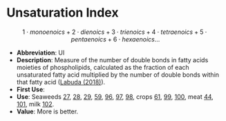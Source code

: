 # Unsaturation Index

$$1 \cdot monoenoics + 2 \cdot dienoics + 3 \cdot trienoics + 4 \cdot tetraenoics + 5 \cdot pentaenoics + 6 \cdot hexaenoics ...$$

* **Abbreviation**: UI
* **Description**: Measure of the number of double bonds in fatty acids moieties of phospholipids, calculated as the fraction of each unsaturated fatty acid multiplied by the number of double bonds within that fatty acid ([Labuda (2018)]).
* **First Use**:
* **Use**: Seaweeds [27], [28], [29], [59], [96], [97], [98], crops [61], [99], [100], meat [44], [101], milk [102].
* **Value**: More is better.

[Labuda (2018)]: https://doi.org/10.1351/goldbook.09864 "Labuda (2018)"

[27]: https://doi.org/10.1007/s10811-010-9578-7 "Kumar2011"
[28]: https://doi.org/10.1016/j.foodchem.2016.10.066 "Chan2017"
[29]: https://doi.org/10.3390/md14040068 "Chen2016"
[59]: https://doi.org/10.1016/j.algal.2019.101726 "Dellatorre2020"
[96]: https://doi.org/10.1007/s11130-006-0015-7 "Colombo2006"
[97]: https://doi.org/10.1007/s00248-003-0144-6 "Poerschmann2004"
[98]: https://doi.org/10.1016/j.foodchem.2009.11.006 "Kumari2010"
[61]: https://doi.org/10.1371/journal.pone.0144469 "Pandey2015"
[99]: https://doi.org/10.1134/S1021443718020115 "Ghassemi-Golezani2018"
[100]: https://doi.org/10.1016/j.jplph.2005.06.020 "Gomes-Laranjo2006"
[44]: https://doi.org/10.1016/j.meatsci.2013.03.007 "Realini2013"
[101]: http://doi.org/10.1016/j.meatsci.2015.01.008 "Segura2015"
[102]: http://doi.org/10.1017/S1751731117003706 "Rodríguez2018"
